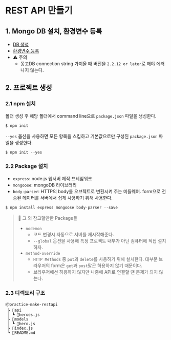 # REST API 만들기

## 1. Mongo DB 설치, 환경변수 등록
- [DB 생성](https://www.a-mean-blog.com/ko/blog/%EB%8B%A8%ED%8E%B8%EA%B0%95%EC%A2%8C/_/mongoDB-Atlas-%EA%B0%80%EC%9E%85-%EB%B0%A9%EB%B2%95-%EB%AC%B4%EB%A3%8C-mongo-DB-%ED%81%B4%EB%9D%BC%EC%9A%B0%EB%93%9C-%EC%84%9C%EB%B9%84%EC%8A%A4)
- [환경변수 등록](https://www.a-mean-blog.com/ko/blog/Node-JS-%EC%B2%AB%EA%B1%B8%EC%9D%8C/%EC%A3%BC%EC%86%8C%EB%A1%9D-%EB%A7%8C%EB%93%A4%EA%B8%B0/Environment-Variable-%ED%99%98%EA%B2%BD%EB%B3%80%EC%88%98)
- ⚠ 주의 
  - 몽고DB connection string 가져올 때 버전을 `2.2.12 or later`로 해야 에러나지 않는다.


## 2. 프로젝트 생성
### 2.1 npm 설치
폴더 생성 후 해당 폴더에서 command line으로 `package.json` 파일을 생성한다.

```javascript
$ npm init
```

`--yes` 옵션을 사용하면 모든 항목을 스킵하고 기본값으로만 구성된 `package.json` 파일을 생성한다.     

```javascript
$ npm init --yes
```

### 2.2 Package 설치
- `express`: node.js 웹서버 제작 프레임워크
- `mongoose`: mongoDB 라이브러리
- `body-parser`: HTTP의 body를 오브젝트로 변환시켜 주는 미들웨어. form으로 전송된 데이터를 서버에서 쉽게 사용하기 위해 사용한다.
 
```javascript
$ npm install express mongoose body-parser --save
```

> 📌 그 외 참고할만한 Package들 
> - `nodemon`
>   - 코드 변경시 자동으로 서버를 재시작해준다. 
>   - `--global` 옵션을 사용해 특정 프로젝트 내부가 아닌 컴퓨터에 직접 설치하자. 
> - `method-override` 
>   - `HTTP Methods` 중 `put`과 `delete`를 사용하기 위해 설치한다. 대부분 브라우저의 form은 `get`과 `post`말곤 허용하지 않기 때문이다. 
>   - 브라우저에선 허용하지 않지만 나중에 API로 연결할 땐 문제가 되지 않는다.    

### 2.3 디렉토리 구조 
```
📦practice-make-restapi
 ┣ 📂api
 ┃ ┗ 📜heroes.js
 ┣ 📂models
 ┃ ┗ 📜hero.js
 ┣ 📜index.js
 ┗ 📜README.md
```

